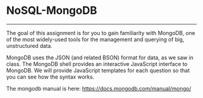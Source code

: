 # NoSQL-MongoDB
---
The goal of this assignment is for you to gain familiarity with MongoDB, one of the most widely-used tools for the management and querying of big, unstructured data.

MongoDB uses the JSON (and related BSON) format for data, as we saw in class.
The MongoDB shell provides an interactive JavaScript interface to MongoDB.
We will provide JavaScript templates for each question so that you can see how the syntax works.

The mongodb manual is here: https://docs.mongodb.com/manual/mongo/
